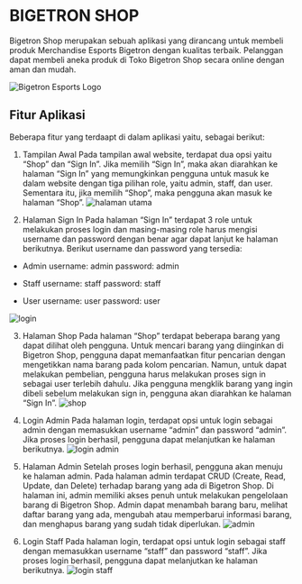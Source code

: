 # BIGETRON SHOP
Bigetron Shop merupakan sebuah aplikasi yang dirancang untuk membeli produk Merchandise Esports Bigetron dengan kualitas terbaik. Pelanggan dapat membeli aneka produk di Toko Bigetron Shop secara online dengan aman dan mudah. 

![Bigetron Esports Logo](https://github.com/b2-kelompok-6/project_akhir_web/assets/120194377/40786065-a8c0-4fb6-8737-9f1164cde818)

## Fitur Aplikasi
Beberapa fitur yang terdaapt di dalam aplikasi yaitu, sebagai berikut:

1. Tampilan Awal
Pada tampilan awal website, terdapat dua opsi yaitu “Shop” dan “Sign In”. Jika memilih “Sign In”, maka akan diarahkan ke halaman “Sign In” yang memungkinkan pengguna untuk masuk ke dalam website dengan tiga pilihan role, yaitu admin, staff, dan user. Sementara itu, jika memilih “Shop”, maka pengguna akan masuk ke halaman “Shop”.
![halaman utama](https://github.com/b2-kelompok-6/project_akhir_web/assets/120194377/deb51a3d-087c-455f-958b-4f1dec067405)

2. Halaman Sign In
Pada halaman “Sign In” terdapat 3 role untuk melakukan proses login dan masing-masing role harus mengisi username dan password dengan benar agar dapat lanjut ke halaman berikutnya. Berikut username dan password yang tersedia:

- Admin
username: admin
password: admin

- Staff
username: staff
password: staff

- User
username: user
password: user

![login](https://github.com/b2-kelompok-6/project_akhir_web/assets/104117526/df8e1ea8-215f-4602-ada8-2554df3d38f6)

3. Halaman Shop
Pada halaman “Shop” terdapat beberapa barang yang dapat dilihat oleh pengguna. Untuk mencari barang yang diinginkan di Bigetron Shop, pengguna dapat memanfaatkan fitur pencarian dengan mengetikkan nama barang pada kolom pencarian. Namun, untuk dapat melakukan pembelian, pengguna harus melakukan proses sign in sebagai user terlebih dahulu. Jika pengguna mengklik barang yang ingin dibeli sebelum melakukan sign in, pengguna akan diarahkan ke halaman “Sign In”.
![shop](https://github.com/b2-kelompok-6/project_akhir_web/assets/104117526/d3345e69-93e9-481a-b872-0db197163772)

4. Login Admin
Pada halaman login, terdapat opsi untuk login sebagai admin dengan memasukkan username “admin” dan password “admin”. Jika proses login berhasil, pengguna dapat melanjutkan ke halaman berikutnya. 
![login admin](https://github.com/b2-kelompok-6/project_akhir_web/assets/104117526/2531ac19-94a2-4987-8d25-e50006a2035f)

5. Halaman Admin
Setelah proses login berhasil, pengguna akan menuju ke halaman admin. Pada halaman admin terdapat CRUD (Create, Read, Update, dan Delete) terhadap barang yang ada di Bigetron Shop. Di halaman ini, admin memiliki akses penuh untuk melakukan pengelolaan barang di Bigetron Shop. Admin dapat menambah barang baru, melihat daftar barang yang ada, mengubah atau memperbarui informasi barang, dan menghapus barang yang sudah tidak diperlukan.
![admin](https://github.com/b2-kelompok-6/project_akhir_web/assets/104117526/db370dbd-d881-4380-bc5a-57076542ebf5)

6. Login Staff
Pada halaman login, terdapat opsi untuk login sebagai staff dengan memasukkan username “staff” dan password “staff”. Jika proses login berhasil, pengguna dapat melanjutkan ke halaman berikutnya. 
![login staff](https://github.com/b2-kelompok-6/project_akhir_web/assets/104117526/2ed3207f-4bc2-4dbd-863d-a3ddeb92aa37)
